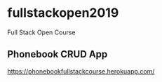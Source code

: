 # fullstackopen2019

Full Stack Open Course

## Phonebook CRUD App
https://phonebookfullstackcourse.herokuapp.com/
